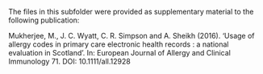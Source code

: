 The files in this subfolder were provided as supplementary material to the following publication:

Mukherjee, M., J. C. Wyatt, C. R. Simpson and A. Sheikh (2016). ‘Usage of allergy codes in primary care electronic health records : a national evaluation in Scotland’. In: European Journal of Allergy and Clinical Immunology 71. DOI: 10.1111/all.12928